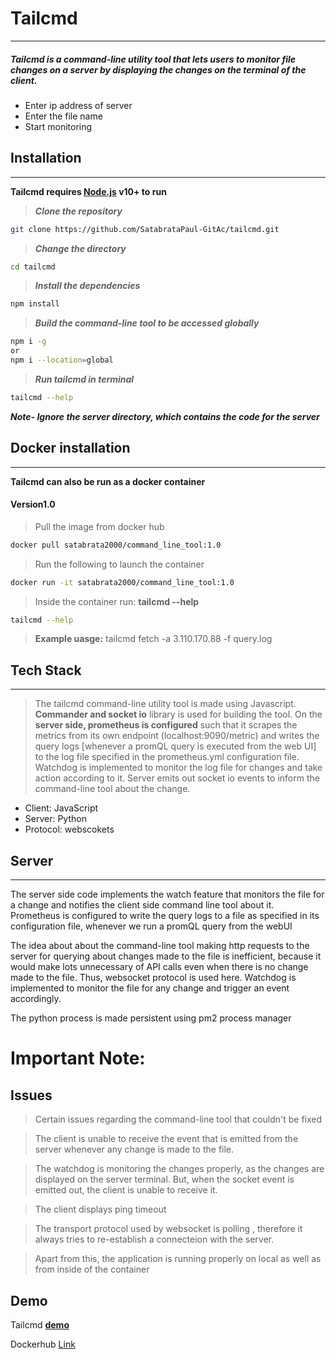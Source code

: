 # Tailcmd
---
##### Tailcmd is a command-line utility tool that lets users to monitor file changes on a server by displaying the changes on the terminal of the client.

- Enter ip address of server
- Enter the file name 
- Start monitoring

## Installation
---
**Tailcmd requires [Node.js](https://nodejs.org/) v10+ to run**
> ***Clone the repository***
```sh
git clone https://github.com/SatabrataPaul-GitAc/tailcmd.git
```
> ***Change the directory***
```sh
cd tailcmd
```
> ***Install the dependencies***
```sh
npm install
```
> ***Build the command-line tool to be accessed globally***
```sh
npm i -g 
or
npm i --location=global
```
> ***Run tailcmd in terminal***
```sh
tailcmd --help
```
***Note- Ignore the server directory, which contains the code for the server***

## Docker installation
---
**Tailcmd can also be run as a docker container**

####  Version1.0
> Pull the image from docker hub
```sh
docker pull satabrata2000/command_line_tool:1.0
```
> Run the following to launch the container
```sh
docker run -it satabrata2000/command_line_tool:1.0
```
> Inside the container run: **tailcmd --help**
```sh
tailcmd --help
```
> **Example uasge:** tailcmd fetch -a 3.110.170.88 -f query.log 

## Tech Stack
---
> The tailcmd command-line utility tool is made using Javascript.
> **Commander and socket io** library is used for building the tool.
> On the **server side, prometheus is configured** such that it scrapes the metrics from its own endpoint (localhost:9090/metric) and writes the query logs [whenever a promQL query is executed from the web UI] to the log file specified in the prometheus.yml configuration file.
> Watchdog is implemented to monitor the log file for changes and take action according to it.
> Server emits out socket io events to inform the command-line tool about the change.

- Client: JavaScript
- Server: Python
- Protocol: webscokets

## Server
---
The server side code implements the watch feature that monitors the file for a change and notifies the client side command line tool about it.
Prometheus is configured to write the query logs to a file as specified in its configuration file, whenever we run a promQL query from the webUI

The idea about about the command-line tool making http requests to the server for querying about changes made to the file is inefficient, because it would make lots unnecessary of API calls  even when there is no change made to the file. 
Thus, websocket protocol is used here.
Watchdog is implemented to monitor the file for any change and trigger an event accordingly.

The python process is made persistent using pm2 process manager

# Important Note:
## Issues

> Certain issues regarding the command-line tool that couldn't be fixed

> The client is unable to receive the event that is emitted from the server whenever any change is made to the file. 

> The watchdog is monitoring the changes properly, as the changes are displayed on the server terminal. But, when the socket event is emitted out, the client is unable to receive it.

> The client displays ping timeout

> The transport protocol used by websocket is polling , therefore it always tries to re-establish a connecteion with the server. 

> Apart from this, the application is running properly on local as well as from inside of the container

## Demo
Tailcmd [**demo**](https://drive.google.com/file/d/1kRk_T7Ui9ffxDbEQc58CYPManGAeEPXU/view?usp=sharing)

Dockerhub [Link](https://hub.docker.com/repository/docker/satabrata2000/command_line_tool)
